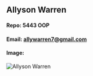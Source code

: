 ## Allyson Warren
#### Repo: 5443 OOP
#### Email: allywarren7@gmail.com
#### Image:
![Allyson Warren](https://imgur.com/a/bSgRuHJ)

